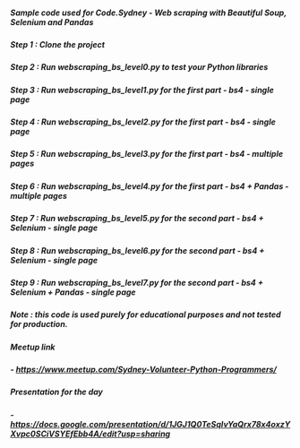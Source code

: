##### Sample code used for Code.Sydney - Web scraping with Beautiful Soup, Selenium and Pandas

##### Step 1 : Clone the project
##### Step 2 : Run webscraping_bs_level0.py to test your Python libraries
##### Step 3 : Run webscraping_bs_level1.py for the first part - bs4 - single page
##### Step 4 : Run webscraping_bs_level2.py for the first part - bs4 - single page
##### Step 5 : Run webscraping_bs_level3.py for the first part - bs4 - multiple pages
##### Step 6 : Run webscraping_bs_level4.py for the first part - bs4 + Pandas - multiple pages
##### Step 7 : Run webscraping_bs_level5.py for the second part - bs4 + Selenium - single page
##### Step 8 : Run webscraping_bs_level6.py for the second part - bs4 + Selenium - single page
##### Step 9 : Run webscraping_bs_level7.py for the second part - bs4 + Selenium + Pandas - single page

##### Note : this code is used purely for educational purposes and not tested for production.
##### Meetup link 
##### - https://www.meetup.com/Sydney-Volunteer-Python-Programmers/
##### Presentation for the day
##### - https://docs.google.com/presentation/d/1JGJ1Q0TeSqIvYaQrx78x4oxzYXvpc0SCiVSYEfEbb4A/edit?usp=sharing
